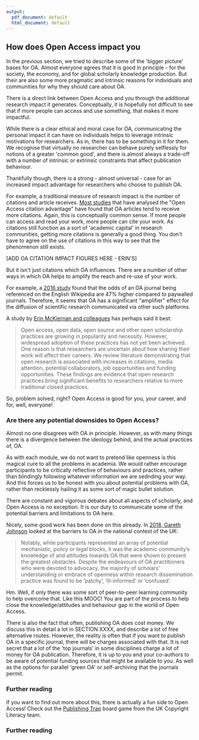 ```yaml
---
output:
  pdf_document: default
  html_document: default
---
```


## How does Open Access impact you <a name="impact"></a>

In the previous section, we tried to describe some of the 'bigger picture' bases for OA. Almost everyone agrees that it is good in principle - for the society, the economy, and for global scholarly knowledge production. But their are also some more pragmatic and intrinsic reasons for individuals and communities for why they should care about OA.

There is a direct link between Open Access and you through the additional research impact it generates. Conceptually, it is hopefully not difficult to see that if more people can access and use something, that makes it more impactful.

While there is a clear ethical and moral case for OA, communicating the personal impact it can have on individuals helps to leverage intrinsic motivations for researchers. As in, there has to be something in it for them. We recognise that virtually no researcher can behave purely selflessly for notions of a greater 'common good', and there is almost always a trade-off with a number of intrinsic or extrinsic constraints that affect publication behaviour.

Thankfully though, there is a strong - almost universal - case for an increased impact advantage for researchers who choose to publish OA.

For example, a traditional measure of research impact is the number of citations and article receives. [Most studies](https://www.scienceopen.com/collection/996823e0-8104-4490-b26a-f2f733f810fb?0) that have analysed the "Open Access citation advantage" have found that OA articles tend to receive more citations. Again, this is conceptually common sense. If more people can access and read your work, more people can cite your work. As citations still function as a sort of 'academic capital' in research communities, getting more citations is generally a good thing. You don't have to agree on the use of citations in this way to see that the phenomenon still exists.

[ADD OA CITATION IMPACT FIGURES HERE - ERIN'S]

But it isn't just citations which OA influences. There are a number of other ways in which OA helps to amplify the reach and re-use of your work.

For example, a [2016 study](https://onlinelibrary.wiley.com/doi/full/10.1002/asi.23687) found that the odds of an OA journal being referenced on the English Wikipedia are 47% higher compared to paywalled journals. Therefore, it seems that OA has a significant "amplifier" effect for the diffusion of scientific research communicated via other such platforms.

A study by [Erin McKiernan and colleagues](https://github.com/OpenScienceMOOC/Module-6-Open-Access-to-Research-Papers/blob/master/Reading%20Material_Open%20Access%20to%20Research%20Papers/McKiernan%20et%20al.%2C%202016.pdf) has perhaps said it best:

> Open access, open data, open source and other open scholarship practices are growing in popularity and necessity. However, widespread adoption of these practices has not yet been achieved. One reason is that researchers are uncertain about how sharing their work will affect their careers. We review literature demonstrating that open research is associated with increases in citations, media attention, potential collaborators, job opportunities and funding opportunities. These findings are evidence that open research practices bring significant benefits to researchers relative to more traditional closed practices.

So, problem solved, right? Open Access is good for you, your career, and for, well, everyone!

### Are there any potential downsides to Open Access?

Almost no one disagrees with OA in principle. However, as with many things there is a divergence between the ideology behind, and the actual practices of, OA.

As with each module, we do not want to pretend like openness is this magical cure to all the problems in academia. We would rather encourage participants to be critically reflective of behaviours and practices, rather than blindingly following whatever information we are sednding your way. And this forces us to be honest with you about potential problems with OA, rather than recklessly hailing it as some sort of magic bullet solution.

There are constant and vigorous debates about all aspects of scholarly, and Open Access is no exception. It is our duty to communicate some of the potential barriers and limitations to OA here.

Nicely, some good work has been done on this already. In [2018, Gareth Johnson](https://github.com/OpenScienceMOOC/Module-6-Open-Access-to-Research-Papers/blob/master/Reading%20Material_Open%20Access%20to%20Research%20Papers/Johnson%2C%202018.pdf) looked at the barriers to OA in the national context of the UK:

> Notably, while participants represented an array of potential mechanistic, policy or legal blocks, it was the academic community’s knowledge of and attitudes towards OA that were shown to present the greatest obstacles. Despite the endeavours of OA practitioners who were devoted to advocacy, the majority of scholars’ understanding or embrace of openness within research dissemination practice was found to be ‘patchy’, ‘ill-informed’ or ‘confused’.

Hm. Well, if only there was some sort of peer-to-peer learning community to help overcome that. Like this MOOC! You are part of the process to help close the knowledge/attitudes and behaviour gap in the world of Open Access.

There is also the fact that often, publishing OA does cost money. We discuss this in detail a lot in SECTION XXXX, and describe a lot of free alternative routes. However, the reality is often that if you want to publish OA in a specific journal, there will be charges associated with that. It is not secret that a lot of the 'top journals' in some disciplines charge a lot of money for OA publication. Therefore, it is up to you and your co-authors to be aware of potential funding sources that might be available to you. As well as the options for parallel 'green OA' or self-archiving that the journals permit.

### Further reading 

If you want to find out more about this, there is actually a fun side to Open Access! Check out the [Publishing Trap](https://copyrightliteracy.org/resources/the-publishing-trap/) board game from the UK Copyright Literacy team.

### Further reading
